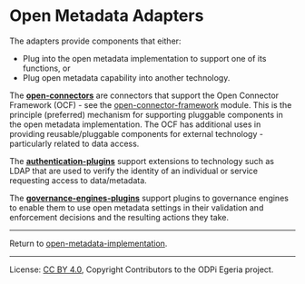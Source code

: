 <!-- SPDX-License-Identifier: CC-BY-4.0 -->
<!-- Copyright Contributors to the ODPi Egeria project. -->
  
# Open Metadata Adapters

The adapters provide components that either:

* Plug into the open metadata implementation to support one of its functions, or 
* Plug open metadata capability into another technology.

The **[open-connectors](open-connectors)** are connectors that support the 
Open Connector Framework (OCF) - see the [open-connector-framework](../frameworks/open-connector-framework) module.
This is the principle (preferred) mechanism for supporting pluggable
components in the open metadata implementation.  The OCF has additional uses
in providing reusable/pluggable components for external technology - particularly
related to data access.

The **[authentication-plugins](authentication-plugins)** support extensions to technology such as LDAP that
are used to verify the identity of an individual or service requesting
access to data/metadata.

The **[governance-engines-plugins](governance-engines-plugins)** support plugins to governance engines
to enable them to use open metadata settings in their validation
and enforcement decisions and the resulting actions they take.

----
Return to [open-metadata-implementation](..).

----
License: [CC BY 4.0](https://creativecommons.org/licenses/by/4.0/),
Copyright Contributors to the ODPi Egeria project.
